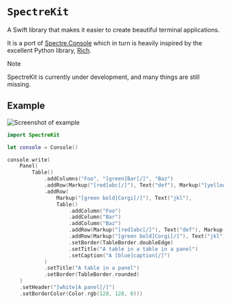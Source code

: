 # `SpectreKit`

A Swift library that makes it easier to create beautiful terminal applications.  

It is a port of [Spectre.Console](https://spectreconsole.net) which in turn is heavily inspired by 
the excellent Python library, [Rich](https://github.com/Textualize/rich).

> [!NOTE]
> SpectreKit is currently under development, and many things are still missing.

## Example

![Screenshot of example](./Resources/Screenshot.png)

```swift
import SpectreKit

let console = Console()

console.write(
    Panel(
        Table()
            .addColumns("Foo", "[green]Bar[/]", "Baz")
            .addRow(Markup("[red]abc[/]"), Text("def"), Markup("[yellow]lol[/]"))
            .addRow(
                Markup("[green bold]Corgi[/]"), Text("jkl"),
                Table()
                    .addColumn("Foo")
                    .addColumn("Bar")
                    .addColumn("Baz")
                    .addRow(Markup("[red]abc[/]"), Text("def"), Markup("[yellow]lol[/]"))
                    .addRow(Markup("[green bold]Corgi[/]"), Text("jkl"), Markup("[blue]wtf[/]"))
                    .setBorder(TableBorder.doubleEdge)
                    .setTitle("A table in a table in a panel")
                    .setCaption("A [blue]caption[/]")
            )
            .setTitle("A table in a panel")
            .setBorder(TableBorder.rounded)
    )
    .setHeader("[white]A panel[/]")
    .setBorderColor(Color.rgb(128, 128, 0)))
```